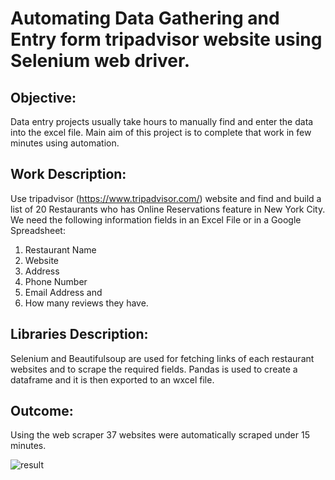 # Automating Data Gathering and Entry form tripadvisor website using Selenium web driver.

## Objective:
Data entry projects usually take hours to manually find and enter the data into the excel file. Main aim of this project is to complete that work in few minutes using automation.

## Work Description:
Use tripadvisor (https://www.tripadvisor.com/) website and find and build a list of 20
Restaurants who has Online Reservations feature in New York City.
We need the following information fields in an Excel File or in a Google Spreadsheet:
1. Restaurant Name
2. Website
3. Address
4. Phone Number
5. Email Address and
6. How many reviews they have.

## Libraries Description:
Selenium and Beautifulsoup are used for fetching links of each restaurant websites and to scrape the required fields. Pandas is used to create a dataframe and it is then exported to an wxcel file.

## Outcome:
Using the web scraper 37 websites were automatically scraped under 15 minutes.

![result](https://user-images.githubusercontent.com/42151354/92080367-1429e000-eddf-11ea-99e6-283db21e88c6.png)
